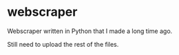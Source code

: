 # webscraper
Webscraper written in Python that I made a long time ago.

Still need to upload the rest of the files.
